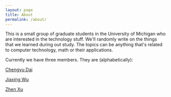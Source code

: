 ```yaml
---
layout: page
title: About
permalink: /about/
---
```


This is a small group of graduate students in the University of Michigan who are interested in the technology stuff.
We'll randomly write on the things that we learned during out study.
The topics can be anything that's related to computer technology, math or their applications.

Currently we have three members. They are (alphabetically):

  [Chengyu Dai](https://github.com/jdaaph)

  [Jiaxing Wu](https://github.com/jxwulittlebean)

  [Zhen Xu](https://github.com/FXuZ)

